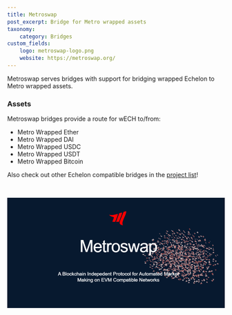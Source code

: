 ```yaml
---
title: Metroswap
post_excerpt: Bridge for Metro wrapped assets
taxonomy:
    category: Bridges
custom_fields:
    logo: metroswap-logo.png
    website: https://metroswap.org/
---
```

Metroswap serves bridges with support for bridging wrapped Echelon to Metro wrapped assets.

### Assets

Metroswap bridges provide a route for wECH to/from:
* Metro Wrapped Ether
* Metro Wrapped DAI
* Metro Wrapped USDC
* Metro Wrapped USDT
* Metro Wrapped Bitcoin

Also check out other Echelon compatible bridges in the [project list](https://ech.world/projects/)!

&nbsp;

![Metroswap](/_images/metroswap-pic1.png "Metroswap")
